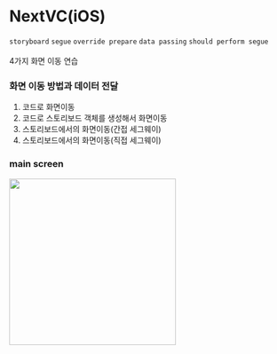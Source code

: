 # NextVC(iOS)

`storyboard` `segue` `override prepare` `data passing` `should perform segue`
<br><br>
4가지 화면 이동 연습<br>

### 화면 이동 방법과 데이터 전달

1. 코드로 화면이동
2. 코드로 스토리보드 객체를 생성해서 화면이동
3. 스토리보드에서의 화면이동(간접 세그웨이)
4. 스토리보드에서의 화면이동(직접 세그웨이)
   <br>

### main screen

<img src="https://github.com/slaveshin/practice-applications-iOS/assets/68256612/9fd9cfc6-cbb7-4c8f-b628-01d2f9b9ba70" width="300"/>
